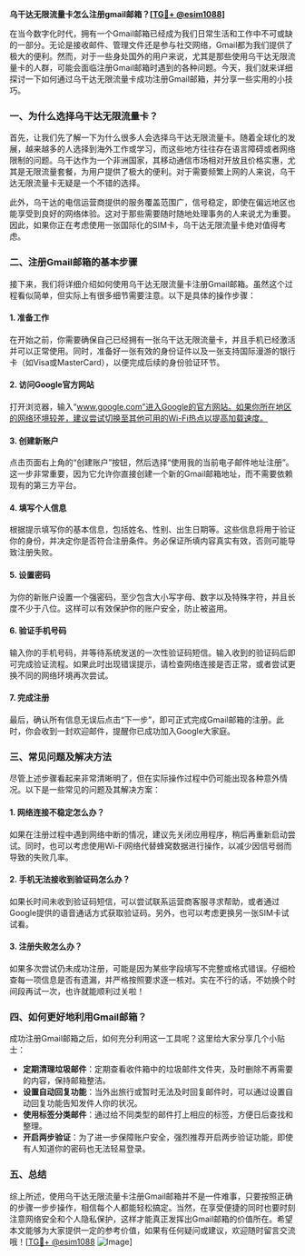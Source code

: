 **乌干达无限流量卡怎么注册gmail邮箱？[[TG💪+ @esim1088](https://t.me/s/esim1088)]**

在当今数字化时代，拥有一个Gmail邮箱已经成为我们日常生活和工作中不可或缺的一部分。无论是接收邮件、管理文件还是参与社交网络，Gmail都为我们提供了极大的便利。然而，对于一些身处国外的用户来说，尤其是那些使用乌干达无限流量卡的人群，可能会面临注册Gmail邮箱时遇到的各种问题。今天，我们就来详细探讨一下如何通过乌干达无限流量卡成功注册Gmail邮箱，并分享一些实用的小技巧。

### 一、为什么选择乌干达无限流量卡？

首先，让我们先了解一下为什么很多人会选择乌干达无限流量卡。随着全球化的发展，越来越多的人选择到海外工作或学习，而这些地方往往存在语言障碍或者网络限制的问题。乌干达作为一个非洲国家，其移动通信市场相对开放且价格实惠，尤其是无限流量套餐，为用户提供了极大的便利。对于需要频繁上网的人来说，乌干达无限流量卡无疑是一个不错的选择。

此外，乌干达的电信运营商提供的服务覆盖范围广，信号稳定，即使在偏远地区也能享受到良好的网络体验。这对于那些需要随时随地处理事务的人来说尤为重要。因此，如果你正在考虑使用一张国际化的SIM卡，乌干达无限流量卡绝对值得考虑。

### 二、注册Gmail邮箱的基本步骤

接下来，我们将详细介绍如何使用乌干达无限流量卡注册Gmail邮箱。虽然这个过程看似简单，但实际上有很多细节需要注意。以下是具体的操作步骤：

#### 1. 准备工作

在开始之前，你需要确保自己已经拥有一张乌干达无限流量卡，并且手机已经激活并可以正常使用。同时，准备好一张有效的身份证件以及一张支持国际漫游的银行卡（如Visa或MasterCard），以便完成后续的身份验证环节。

#### 2. 访问Google官方网站

打开浏览器，输入“www.google.com”进入Google的官方网站。如果你所在地区的网络环境较差，建议尝试切换至其他可用的Wi-Fi热点以提高加载速度。

#### 3. 创建新账户

点击页面右上角的“创建账户”按钮，然后选择“使用我的当前电子邮件地址注册”。这一步非常重要，因为它允许你直接创建一个新的Gmail邮箱地址，而不需要依赖现有的第三方平台。

#### 4. 填写个人信息

根据提示填写你的基本信息，包括姓名、性别、出生日期等。这些信息将用于验证你的身份，并决定你是否符合注册条件。务必保证所填内容真实有效，否则可能导致注册失败。

#### 5. 设置密码

为你的新账户设置一个强密码，至少包含大小写字母、数字以及特殊字符，并且长度不少于八位。这样可以有效保护你的账户安全，防止被盗用。

#### 6. 验证手机号码

输入你的手机号码，并等待系统发送的一次性验证码短信。输入收到的验证码后即可完成验证流程。如果此时出现错误提示，请检查网络连接是否正常，或者尝试更换不同的网络环境再次尝试。

#### 7. 完成注册

最后，确认所有信息无误后点击“下一步”，即可正式完成Gmail邮箱的注册。此时，你会收到一封欢迎邮件，提醒你已成功加入Google大家庭。

### 三、常见问题及解决方法

尽管上述步骤看起来非常清晰明了，但在实际操作过程中仍可能出现各种意外情况。以下是一些常见的问题及其解决方案：

#### 1. 网络连接不稳定怎么办？

如果在注册过程中遇到网络中断的情况，建议先关闭应用程序，稍后再重新启动尝试。同时，也可以考虑使用Wi-Fi网络代替蜂窝数据进行操作，以减少因信号弱而导致的失败几率。

#### 2. 手机无法接收到验证码怎么办？

如果长时间未收到验证码短信，可以尝试联系运营商客服寻求帮助，或者通过Google提供的语音通话方式获取验证码。另外，也可以考虑更换另一张SIM卡试试看。

#### 3. 注册失败怎么办？

如果多次尝试仍未成功注册，可能是因为某些字段填写不完整或格式错误。仔细检查每一项信息是否有遗漏，并严格按照要求逐一核对。实在不行的话，不妨换个时间段再试一次，也许就能顺利过关啦！

### 四、如何更好地利用Gmail邮箱？

成功注册Gmail邮箱之后，如何充分利用这一工具呢？这里给大家分享几个小贴士：

- **定期清理垃圾邮件**：定期查看收件箱中的垃圾邮件文件夹，及时删除不再需要的内容，保持邮箱整洁。
- **设置自动回复功能**：当外出旅行或暂时无法及时回复邮件时，可以通过设置自动回复功能告知发件人你的状况。
- **使用标签分类邮件**：通过给不同类型的邮件打上相应的标签，方便日后查找和整理。
- **开启两步验证**：为了进一步保障账户安全，强烈推荐开启两步验证功能，即使有人知道你的密码也无法轻易登录。

### 五、总结

综上所述，使用乌干达无限流量卡注册Gmail邮箱并不是一件难事，只要按照正确的步骤一步步操作，相信每个人都能轻松搞定。当然，在享受便捷的同时也要时刻注意网络安全和个人隐私保护，这样才能真正发挥出Gmail邮箱的价值所在。希望本文能够为大家提供一定的参考价值，如果有任何疑问或建议，欢迎随时留言交流哦！[[TG💪+ @esim1088](https://t.me/s/esim1088) ![Image](https://i.postimg.cc/4NQfJmqS/Snipaste-2025-05-13-00-14-12.png)]